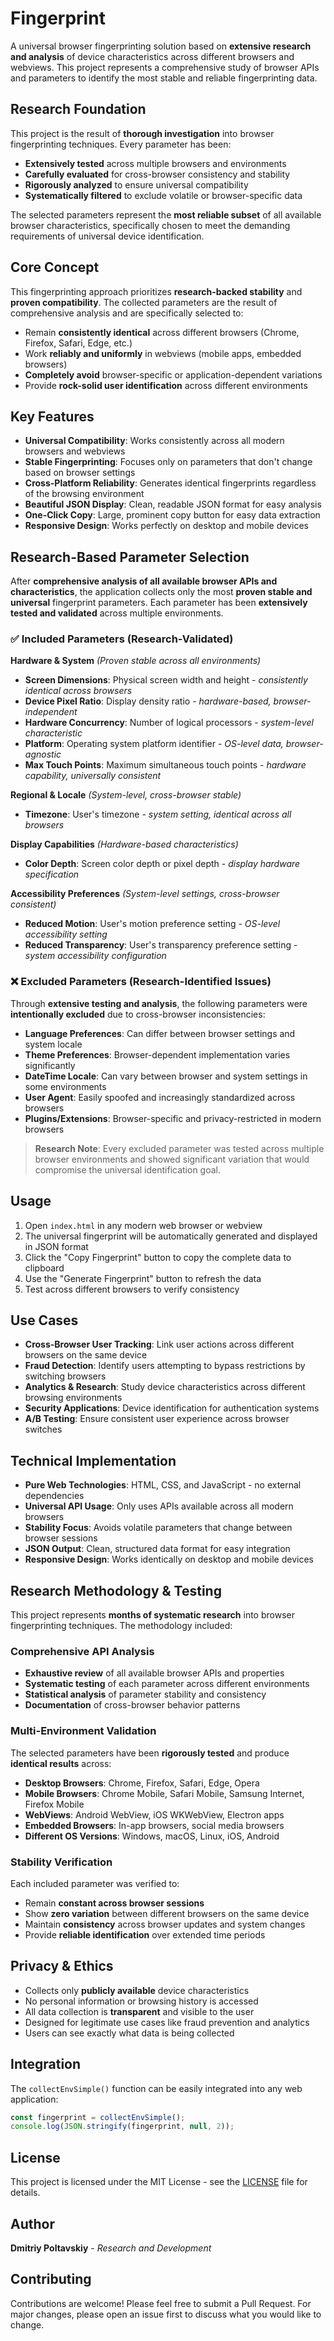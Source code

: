 # Fingerprint

A universal browser fingerprinting solution based on **extensive research and analysis** of device characteristics across different browsers and webviews. This project represents a comprehensive study of browser APIs and parameters to identify the most stable and reliable fingerprinting data.

## Research Foundation

This project is the result of **thorough investigation** into browser fingerprinting techniques. Every parameter has been:

- **Extensively tested** across multiple browsers and environments
- **Carefully evaluated** for cross-browser consistency and stability
- **Rigorously analyzed** to ensure universal compatibility
- **Systematically filtered** to exclude volatile or browser-specific data

The selected parameters represent the **most reliable subset** of all available browser characteristics, specifically chosen to meet the demanding requirements of universal device identification.

## Core Concept

This fingerprinting approach prioritizes **research-backed stability** and **proven compatibility**. The collected parameters are the result of comprehensive analysis and are specifically selected to:

- Remain **consistently identical** across different browsers (Chrome, Firefox, Safari, Edge, etc.)
- Work **reliably and uniformly** in webviews (mobile apps, embedded browsers)
- **Completely avoid** browser-specific or application-dependent variations
- Provide **rock-solid user identification** across different environments

## Key Features

- **Universal Compatibility**: Works consistently across all modern browsers and webviews
- **Stable Fingerprinting**: Focuses only on parameters that don't change based on browser settings
- **Cross-Platform Reliability**: Generates identical fingerprints regardless of the browsing environment
- **Beautiful JSON Display**: Clean, readable JSON format for easy analysis
- **One-Click Copy**: Large, prominent copy button for easy data extraction
- **Responsive Design**: Works perfectly on desktop and mobile devices

## Research-Based Parameter Selection

After **comprehensive analysis of all available browser APIs and characteristics**, the application collects only the most **proven stable and universal** fingerprint parameters. Each parameter has been **extensively tested and validated** across multiple environments.

### ✅ Included Parameters (Research-Validated)

**Hardware & System** _(Proven stable across all environments)_

- **Screen Dimensions**: Physical screen width and height - _consistently identical across browsers_
- **Device Pixel Ratio**: Display density ratio - _hardware-based, browser-independent_
- **Hardware Concurrency**: Number of logical processors - _system-level characteristic_
- **Platform**: Operating system platform identifier - _OS-level data, browser-agnostic_
- **Max Touch Points**: Maximum simultaneous touch points - _hardware capability, universally consistent_

**Regional & Locale** _(System-level, cross-browser stable)_

- **Timezone**: User's timezone - _system setting, identical across all browsers_

**Display Capabilities** _(Hardware-based characteristics)_

- **Color Depth**: Screen color depth or pixel depth - _display hardware specification_

**Accessibility Preferences** _(System-level settings, cross-browser consistent)_

- **Reduced Motion**: User's motion preference setting - _OS-level accessibility setting_
- **Reduced Transparency**: User's transparency preference setting - _system accessibility configuration_

### ❌ Excluded Parameters (Research-Identified Issues)

Through **extensive testing and analysis**, the following parameters were **intentionally excluded** due to cross-browser inconsistencies:

- **Language Preferences**: Can differ between browser settings and system locale
- **Theme Preferences**: Browser-dependent implementation varies significantly
- **DateTime Locale**: Can vary between browser and system settings in some environments
- **User Agent**: Easily spoofed and increasingly standardized across browsers
- **Plugins/Extensions**: Browser-specific and privacy-restricted in modern browsers

> **Research Note**: Every excluded parameter was tested across multiple browser environments and showed significant variation that would compromise the universal identification goal.

## Usage

1. Open `index.html` in any modern web browser or webview
2. The universal fingerprint will be automatically generated and displayed in JSON format
3. Click the "Copy Fingerprint" button to copy the complete data to clipboard
4. Use the "Generate Fingerprint" button to refresh the data
5. Test across different browsers to verify consistency

## Use Cases

- **Cross-Browser User Tracking**: Link user actions across different browsers on the same device
- **Fraud Detection**: Identify users attempting to bypass restrictions by switching browsers
- **Analytics & Research**: Study device characteristics across different browsing environments
- **Security Applications**: Device identification for authentication systems
- **A/B Testing**: Ensure consistent user experience across browser switches

## Technical Implementation

- **Pure Web Technologies**: HTML, CSS, and JavaScript - no external dependencies
- **Universal API Usage**: Only uses APIs available across all modern browsers
- **Stability Focus**: Avoids volatile parameters that change between browser sessions
- **JSON Output**: Clean, structured data format for easy integration
- **Responsive Design**: Works identically on desktop and mobile devices

## Research Methodology & Testing

This project represents **months of systematic research** into browser fingerprinting techniques. The methodology included:

### **Comprehensive API Analysis**

- **Exhaustive review** of all available browser APIs and properties
- **Systematic testing** of each parameter across different environments
- **Statistical analysis** of parameter stability and consistency
- **Documentation** of cross-browser behavior patterns

### **Multi-Environment Validation**

The selected parameters have been **rigorously tested** and produce **identical results** across:

- **Desktop Browsers**: Chrome, Firefox, Safari, Edge, Opera
- **Mobile Browsers**: Chrome Mobile, Safari Mobile, Samsung Internet, Firefox Mobile
- **WebViews**: Android WebView, iOS WKWebView, Electron apps
- **Embedded Browsers**: In-app browsers, social media browsers
- **Different OS Versions**: Windows, macOS, Linux, iOS, Android

### **Stability Verification**

Each included parameter was verified to:

- Remain **constant across browser sessions**
- Show **zero variation** between different browsers on the same device
- Maintain **consistency** across browser updates and system changes
- Provide **reliable identification** over extended time periods

## Privacy & Ethics

- Collects only **publicly available** device characteristics
- No personal information or browsing history is accessed
- All data collection is **transparent** and visible to the user
- Designed for legitimate use cases like fraud prevention and analytics
- Users can see exactly what data is being collected

## Integration

The `collectEnvSimple()` function can be easily integrated into any web application:

```javascript
const fingerprint = collectEnvSimple();
console.log(JSON.stringify(fingerprint, null, 2));
```

## License

This project is licensed under the MIT License - see the [LICENSE](LICENSE) file for details.

## Author

**Dmitriy Poltavskiy** - _Research and Development_

## Contributing

Contributions are welcome! Please feel free to submit a Pull Request. For major changes, please open an issue first to discuss what you would like to change.
